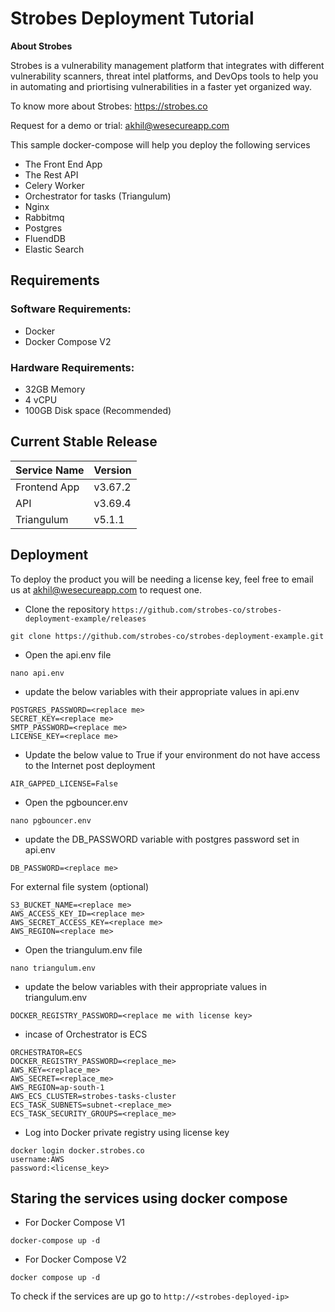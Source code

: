 # Strobes Deployment Tutorial

**About Strobes**

Strobes is a vulnerability management platform that integrates with different vulnerability scanners, threat intel platforms, and DevOps tools to help you in automating and priortising vulnerabilities in a faster yet organized way.

To know more about Strobes: https://strobes.co

Request for a demo or trial: akhil@wesecureapp.com

This sample docker-compose will help you deploy the following services
- The Front End App
- The Rest API
- Celery Worker
- Orchestrator for tasks (Triangulum)
- Nginx
- Rabbitmq
- Postgres
- FluendDB
- Elastic Search

## Requirements
### Software Requirements:
- Docker
- Docker Compose V2
### Hardware Requirements:
- 32GB Memory
- 4 vCPU
- 100GB Disk space (Recommended)


## Current Stable Release

| Service Name  | Version |
| ------------- | ------------- |
| Frontend App | v3.67.2  |
| API  | v3.69.4  |
| Triangulum  | v5.1.1 |

## Deployment

To deploy the product you will be needing a license key, feel free to email us at akhil@wesecureapp.com to request one.

- Clone the repository ```https://github.com/strobes-co/strobes-deployment-example/releases```

```
git clone https://github.com/strobes-co/strobes-deployment-example.git
```

- Open the api.env file  

```
nano api.env
```

- update the below variables with their appropriate values in api.env

```
POSTGRES_PASSWORD=<replace me>
SECRET_KEY=<replace me>
SMTP_PASSWORD=<replace me>
LICENSE_KEY=<replace me>

```

- Update the below value to True if your environment do not have access to the Internet post deployment

```
AIR_GAPPED_LICENSE=False 

```

- Open the pgbouncer.env

```
nano pgbouncer.env
```

- update the DB_PASSWORD variable with postgres password set in api.env

```
DB_PASSWORD=<replace me>
```

For external file system (optional)
```
S3_BUCKET_NAME=<replace me>
AWS_ACCESS_KEY_ID=<replace me>
AWS_SECRET_ACCESS_KEY=<replace me>
AWS_REGION=<replace me>

```

- Open the triangulum.env file

```
nano triangulum.env
```

- update the below variables with their appropriate values in triangulum.env

```
DOCKER_REGISTRY_PASSWORD=<replace me with license key>
```

- incase of Orchestrator is ECS

```
ORCHESTRATOR=ECS
DOCKER_REGISTRY_PASSWORD=<replace_me>
AWS_KEY=<replace_me>
AWS_SECRET=<replace_me>
AWS_REGION=ap-south-1
AWS_ECS_CLUSTER=strobes-tasks-cluster
ECS_TASK_SUBNETS=subnet-<replace_me>
ECS_TASK_SECURITY_GROUPS=<replace_me>
```

- Log into Docker private registry using license key

```
docker login docker.strobes.co
username:AWS
password:<license_key>
```

## Staring the services using docker compose

- For Docker Compose V1
```
docker-compose up -d
```

- For Docker Compose V2
```
docker compose up -d
```

To check if the services are up go to ```http://<strobes-deployed-ip>```
